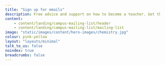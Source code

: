 ```yaml
---
title: "Sign up for emails"
description: Free advice and support on how to become a teacher. Get the latest information sent straight to your inbox.
content:
    - content/landing/campus-mailing-list/header
    - content/landing/campus-mailing-list/mailing-list
image: "static/images/content/hero-images/chemistry.jpg"
colour: pink-yellow
layout: "layouts/minimal"
talk_to_us: false
noindex: true
breadcrumbs: false
---
```


